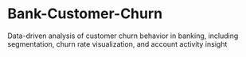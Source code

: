 # Bank-Customer-Churn
Data-driven analysis of customer churn behavior in banking, including segmentation, churn rate visualization, and account activity insight
